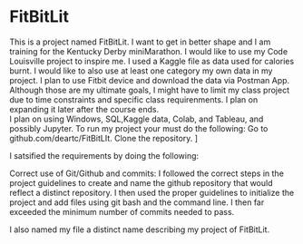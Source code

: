 # FitBitLit
This is a  project named FitBitLit.  I want to get in better shape and I am training for the Kentucky Derby miniMarathon.  I would like to use my Code Louisville project to inspire me.  I used a Kaggle file as data used for calories burnt.   I would like to also use at least one category my own data in my project.  I plan to use Fitbit device and download the data via Postman App.    Although those are my ultimate goals,  I might have to limit my class project due to time constraints and specific class requirenments.  I plan on expanding it later after the course ends.  
I  plan on using Windows, SQL,Kaggle data, Colab, and Tableau, and possibly Jupyter.   To run my project your must do the following: Go to github.com/deartc/FitBitLIt.  Clone the repository. ] 


I satsified the requirements by doing the following:


Correct use of Git/Github and commits: I followed the correct steps in the project guidelines to create and name the github repository that would reflect a distinct repository. I then used the proper guidelines to initialize the project and add files using git bash and the command line. I then far exceeded the minimum number of commits needed to pass.

I also named my file a distinct name describing my project of FitBitLit.




